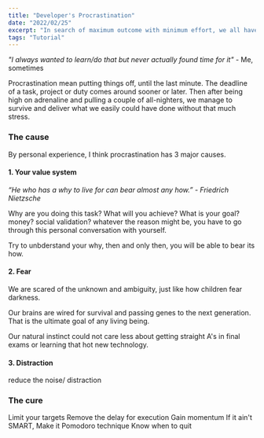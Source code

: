 ```yaml
---
title: "Developer's Procrastination"
date: "2022/02/25"
excerpt: "In search of maximum outcome with minimum effort, we all have faced our biggest demons."
tags: "Tutorial"
---
```


_"I always wanted to learn/do that but never actually found time for it"_ - Me, sometimes

Procrastination mean putting things off, until the last minute. The deadline of a task, project or duty comes around sooner or later. Then after being high on adrenaline and pulling a couple of all-nighters, we manage to survive and deliver what we easily could have done without that much stress.

### The cause

By personal experience, I think procrastination has 3 major causes.

#### 1. Your value system

_“He who has a why to live for can bear almost any how.” - Friedrich Nietzsche_

Why are you doing this task? What will you achieve? What is your goal? money? social validation? whatever the reason might be, you have to go through this personal conversation with yourself.

Try to unbderstand your why, then and only then, you will be able to bear its how.

#### 2. Fear

We are scared of the unknown and ambiguity, just like how children fear darkness.

Our brains are wired for survival and passing genes to the next generation. That is the ultimate goal of any living being.

Our natural instinct could not care less about getting straight A's in final exams or learning that hot new technology.

#### 3. Distraction

reduce the noise/ distraction

### The cure

Limit your targets
Remove the delay for execution
Gain momentum
If it ain't SMART, Make it
Pomodoro technique
Know when to quit
